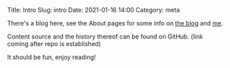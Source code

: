 Title: Intro
Slug: intro
Date: 2021-01-16 14:00
Category: meta

There's a blog here, see the About pages for some info on
[the blog]({filename}/pages/about-blog.md)
 and [me]({filename}/pages/about-me.md). 

Content source and the history thereof can be found on GitHub. (link coming after repo is established)

It should be fun, enjoy reading!

